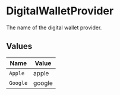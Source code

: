 # DigitalWalletProvider

The name of the digital wallet provider.


## Values

| Name     | Value    |
| -------- | -------- |
| `Apple`  | apple    |
| `Google` | google   |
